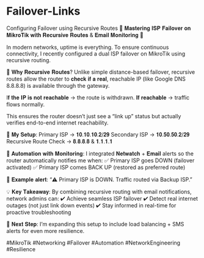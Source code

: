 # Failover-Links
Configuring Failover using Recursive Routes
🚀 𝐌𝐚𝐬𝐭𝐞𝐫𝐢𝐧𝐠 𝐈𝐒𝐏 𝐅𝐚𝐢𝐥𝐨𝐯𝐞𝐫 𝐨𝐧 𝐌𝐢𝐤𝐫𝐨𝐓𝐢𝐤 𝐰𝐢𝐭𝐡 𝐑𝐞𝐜𝐮𝐫𝐬𝐢𝐯𝐞 𝐑𝐨𝐮𝐭𝐞𝐬 & 𝐄𝐦𝐚𝐢𝐥 𝐌𝐨𝐧𝐢𝐭𝐨𝐫𝐢𝐧𝐠 🚀

In modern networks, uptime is everything. To ensure continuous connectivity, I recently configured a dual ISP failover on MikroTik using recursive routing.

🔹 𝐖𝐡𝐲 𝐑𝐞𝐜𝐮𝐫𝐬𝐢𝐯𝐞 𝐑𝐨𝐮𝐭𝐞𝐬?
Unlike simple distance-based failover, recursive routes allow the router to 𝐜𝐡𝐞𝐜𝐤 𝐢𝐟 𝐚 𝐫𝐞𝐚𝐥, reachable IP (like Google DNS 8.8.8.8) is available through the gateway.

I𝐟 𝐭𝐡𝐞 𝐈𝐏 𝐢𝐬 𝐧𝐨𝐭 𝐫𝐞𝐚𝐜𝐡𝐚𝐛𝐥𝐞 → the route is withdrawn.
𝐈𝐟 𝐫𝐞𝐚𝐜𝐡𝐚𝐛𝐥𝐞 → traffic flows normally.

This ensures the router doesn’t just see a “link up” status but actually verifies end-to-end internet reachability.

🔹 𝐌𝐲 𝐒𝐞𝐭𝐮𝐩:
Primary ISP → 𝟏𝟎.𝟏𝟎.𝟏𝟎.𝟐/𝟐𝟗
Secondary ISP → 𝟏𝟎.𝟓𝟎.𝟓𝟎.𝟐/𝟐𝟗
Recursive Route Check → 𝟖.𝟖.𝟖.𝟖 & 𝟏.𝟏.𝟏.𝟏

🔹 𝐀𝐮𝐭𝐨𝐦𝐚𝐭𝐢𝐨𝐧 𝐰𝐢𝐭𝐡 𝐌𝐨𝐧𝐢𝐭𝐨𝐫𝐢𝐧𝐠:
I integrated 𝐍𝐞𝐭𝐰𝐚𝐭𝐜𝐡 + 𝐄𝐦𝐚𝐢𝐥 alerts so the router automatically notifies me when:
✅ Primary ISP goes DOWN (failover activated)
✅ Primary ISP comes BACK UP (restored as preferred route)

📧 𝐄𝐱𝐚𝐦𝐩𝐥𝐞 𝐚𝐥𝐞𝐫𝐭:
“⚠️ Primary ISP is DOWN. Traffic routed via Backup ISP.”

💡 𝐊𝐞𝐲 𝐓𝐚𝐤𝐞𝐚𝐰𝐚𝐲:
By combining recursive routing with email notifications, network admins can:
✔ Achieve seamless ISP failover
✔ Detect real internet outages (not just link down events)
✔ Stay informed in real-time for proactive troubleshooting

🔧 𝐍𝐞𝐱𝐭 𝐒𝐭𝐞𝐩: I’m expanding this setup to include load balancing + SMS alerts for even more resilience.

#MikroTik #Networking #Failover #Automation #NetworkEngineering #Resilience
